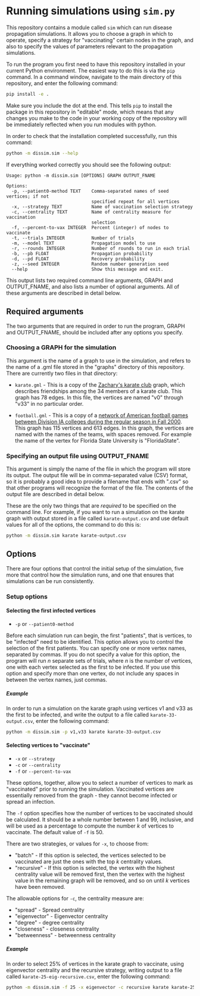 # Running simulations using `sim.py`

This repository contains a module called `sim` which can run disease propagation
simulations. It allows you to choose a graph in which to operate, specify a
strategy for "vaccinating" certain nodes in the graph, and also to specify the
values of parameters relevant to the propagation simulations.

To run the program you first need to have this repository installed in your
current Python environment. The easiest way to do this is via the `pip` command.
In a command window, navigate to the main directory of this repository, and
enter the following command:

```bash
pip install -e .
```

Make sure you include the dot at the end. This tells `pip` to install the
package in this repository in "editable" mode, which means that any changes you
make to the code in your working copy of the repository will be immediately
reflected when you run modules with python.

In order to check that the installation completed successfully, run this command:

```bash
python -m dissim.sim --help
```

If everything worked correctly you should see the following output:

```
Usage: python -m dissim.sim [OPTIONS] GRAPH OUTPUT_FNAME

Options:
  -p, --patient0-method TEXT    Comma-separated names of seed vertices; if not
                                specified repeat for all vertices
  -x, --strategy TEXT           Name of vaccination selection strategy
  -c, --centrality TEXT         Name of centrality measure for vaccination
                                selection
  -f, --percent-to-vax INTEGER  Percent (integer) of nodes to vaccinate
  -t, --trials INTEGER          Number of trials
  -m, --model TEXT              Propagation model to use
  -r, --rounds INTEGER          Number of rounds to run in each trial
  -b, --pb FLOAT                Propagation probability
  -d, --pd FLOAT                Recovery probability
  -z, --seed INTEGER            Random number generation seed
  --help                        Show this message and exit.
  ```

This output lists two required command line arguments, GRAPH and OUTPUT_FNAME,
and also lists a number of optional arguments. All of these arguments are
described in detail below.

## Required arguments

The two arguments that are required in order to run the program, GRAPH and OUTPUT_FNAME, should be included after any options you specify.

### Choosing a GRAPH for the simulation

This argument is the name of a graph to use in the simulation, and
refers to the name of a .gml file stored in the "graphs" directory of this
repository. There are currently two files in that directory:

* `karate.gml` - This is a copy of the [Zachary's karate
  club](https://en.wikipedia.org/wiki/Zachary%27s_karate_club) graph, which
  describes friendships among the 34 members of a karate club. This graph has 78
  edges. In this file, the vertices are named "v0" through "v33" in no
  particular order.

* `football.gml` - This is a copy of a [network of American football games
  between Division IA colleges during the regular season in Fall
  2000](http://www-personal.umich.edu/~mejn/netdata/football.zip). This graph
  has 115 vertices and 613 edges. In this graph, the vertices are named with the
  names of the teams, with spaces removed. For example the name of the vertex
  for Florida State University is "FloridaState".

### Specifying an output file using OUTPUT_FNAME

This argument is simply the name of the file in which the program will store its
output. The output file will be in comma-separated value (CSV) format, so it is
probably a good idea to provide a filename that ends with ".csv" so that other
programs will recognize the format of the file. The contents of the output file
are described in detail below.

These are the only two things that are _required_ to be specified on the command
line. For example, if you want to run a simulation on the karate graph with
output stored in a file called `karate-output.csv` and use default values for
all of the options, the command to do this is:

```bash
python -m dissim.sim karate karate-output.csv
```

## Options

There are four options that control the initial setup of the simulation, five
more that control how the simulation runs, and one that ensures that simulations
can be run consistently.

### Setup options

#### Selecting the first infected vertices

* `-p` or `--patient0-method`

Before each simulation run can begin, the first "patients", that is vertices, to
be "infected" need to be identified. This option allows you to control the
selection of the first patients. You can specify one or more vertex names,
separated by commas. If you do not specify a value for this option, the program
will run _n_ separate sets of trials, where _n_ is the number of vertices, one
with each vertex selected as the first to be infected. If you use this option
and specify more than one vertex, do not include any spaces in between the
vertex names, just commas.

##### Example

In order to run a simulation on the karate graph using vertices v1 and v33 as the first to be infected, and write the output to a file called `karate-33-output.csv`, enter the following command:

```bash
python -m dissim.sim -p v1,v33 karate karate-33-output.csv
```

#### Selecting vertices to "vaccinate"

* `-x` or `--strategy`
* `-c` or `--centrality`
* `-f` or `--percent-to-vax`

These options, together, allow you to select a number of vertices to mark as
"vaccinated" prior to running the simulation. Vaccinated vertices are
essentially removed from the graph - they cannot become infected or spread an
infection. 

The `-f` option specifies how the number of vertices to be vaccinated should be
calculated. It should be a whole number between 1 and 99, inclusive, and will be
used as a percentage to compute the number _k_ of vertices to vaccinate. The
default value of `-f` is 50.

There are two strategies, or values for `-x`, to choose from: 

* "batch" - If this option is selected, the vertices selected to be vaccinated
  are just the ones with the top _k_ centrality values.
* "recursive" - If this option is selected, the vertex with the highest
  centrality value will be removed first, then the vertex with the highest value
  in the remaining graph will be removed, and so on until _k_ vertices have been
  removed.

The allowable options for `-c`, the centrality measure are:

* "spread" - Spread centrality
* "eigenvector" - Eigenvector centrality
* "degree" - degree centrality
* "closeness" - closeness centrality
* "betweenness" - betweenness centrality

##### Example

In order to select 25% of vertices in the karate graph to vaccinate, using
eigenvector centrality and the recursive strategy, writing output to a file
called `karate-25-eig-recursive.csv`, enter the following command:

```bash
python -m dissim.sim -f 25 -x eigenvector -c recursive karate karate-25-eig-recursive.csv
```

